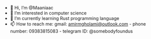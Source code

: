 - 👋 Hi, I’m @Maaniaac
- 👀 I’m interested in computer science
- 🌱 I’m currently learning Rust programming language
- 📫 How to reach me: gmail: amirmgholami@outlook.com - phone number: 09383815083 - telegram ID: @somebodyfoundus

